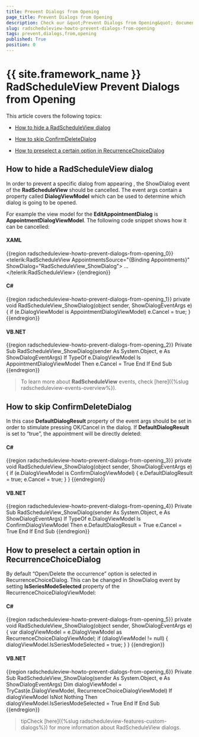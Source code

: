 ```yaml
---
title: Prevent Dialogs from Opening
page_title: Prevent Dialogs from Opening
description: Check our &quot;Prevent Dialogs from Opening&quot; documentation article for the RadScheduleView {{ site.framework_name }} control.
slug: radscheduleview-howto-prevent-dialogs-from-opening
tags: prevent,dialogs,from,opening
published: True
position: 0
---
```


# {{ site.framework_name }} RadScheduleView Prevent Dialogs from Opening

This article covers the following topics:

* [How to hide a RadScheduleView dialog](#how-to-hide-a-radscheduleview-dialog)

* [How to skip ConfirmDeleteDialog](#how-to-skip-confirmdeletedialog)

* [How to preselect a certain option in RecurrenceChoiceDialog](#how-to-preselect--a-certain-option-in-recurrencechoicedialog)


## How to hide a RadScheduleView dialog

In order to prevent a specific dialog from appearing , the ShowDialog event of the __RadScheduleView__ should be cancelled. The event args contain a property called __DialogViewModel__ which can be used to determine which dialog is going to be opened.

For example the view model for the __EditAppointmentDialog__ is __AppointmentDialogViewModel__. The following code snippet shows how it can be cancelled:

#### __XAML__

{{region radscheduleview-howto-prevent-dialogs-from-opening_0}}
	<telerik:RadScheduleView AppointmentsSource="{Binding Appointments}" ShowDialog="RadScheduleView_ShowDialog">
		…
	</telerik:RadScheduleView>
{{endregion}}

#### __C#__

{{region radscheduleview-howto-prevent-dialogs-from-opening_1}}
	private void RadScheduleView_ShowDialog(object sender, ShowDialogEventArgs e)
	{
	    if (e.DialogViewModel is AppointmentDialogViewModel)
	        e.Cancel = true;
	}
{{endregion}}

#### __VB.NET__

{{region radscheduleview-howto-prevent-dialogs-from-opening_2}}
	Private Sub RadScheduleView_ShowDialog(sender As System.Object, e As ShowDialogEventArgs)
	    If TypeOf e.DialogViewModel Is AppointmentDialogViewModel Then
	       e.Cancel = True
	    End If
	End Sub
{{endregion}}

>To learn more about __RadScheduleView__ events, check [here]({%slug radscheduleview-events-overview%}).

## How to skip ConfirmDeleteDialog

In this case __DefaultDialogResult__ property of the event args should be set in order to stimulate pressing OK/Cancel in the dialog. If __DefaultDialogResult__ is set to “true”, the appointment will be directly deleted:

#### __C#__

{{region radscheduleview-howto-prevent-dialogs-from-opening_3}}
	private void RadScheduleView_ShowDialog(object sender, ShowDialogEventArgs e)
	{
	    if (e.DialogViewModel is ConfirmDialogViewModel)
	    {
	        e.DefaultDialogResult = true;
	        e.Cancel = true;
	    }
	}
{{endregion}}

#### __VB.NET__

{{region radscheduleview-howto-prevent-dialogs-from-opening_4}}
	Private Sub RadScheduleView_ShowDialog(sender As System.Object, e As ShowDialogEventArgs)
	    If TypeOf e.DialogViewModel Is ConfirmDialogViewModel Then
	        e.DefaultDialogResult = True
	        e.Cancel = True
	    End If
	End Sub
{{endregion}}

## How to preselect  a certain option in RecurrenceChoiceDialog

By default  “Open/Delete the occurrence” option is selected in RecurrenceChoiceDialog.  This can be changed in ShowDialog event by setting __IsSeriesModeSelected__ property of the RecurrenceChoiceDialogViewModel:

#### __C#__

{{region radscheduleview-howto-prevent-dialogs-from-opening_5}}
	private void RadScheduleView_ShowDialog(object sender, ShowDialogEventArgs e)
	{
	    var dialogViewModel = e.DialogViewModel as RecurrenceChoiceDialogViewModel;
	    if (dialogViewModel != null)
	    {
	        dialogViewModel.IsSeriesModeSelected = true;
	    }
	}
{{endregion}}

#### __VB.NET__

{{region radscheduleview-howto-prevent-dialogs-from-opening_6}}
	Private Sub RadScheduleView_ShowDialog(sender As System.Object, e As ShowDialogEventArgs)
	   Dim dialogViewModel = TryCast(e.DialogViewModel, RecurrenceChoiceDialogViewModel)
	   If dialogViewModel IsNot Nothing Then
	       dialogViewModel.IsSeriesModeSelected = True
	   End If
	End Sub
{{endregion}}

>tipCheck [here]({%slug radscheduleview-features-custom-dialogs%}) for more information about RadScheduleView dialogs.
